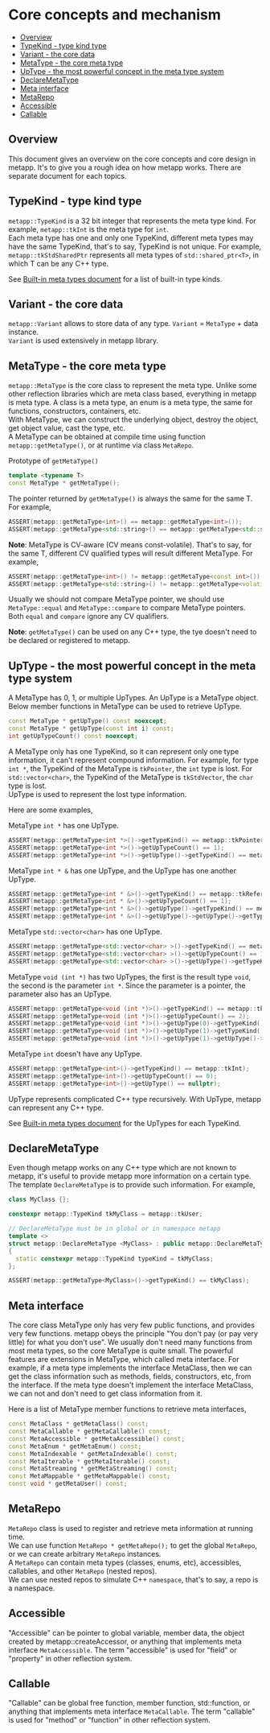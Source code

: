 [//]: # (Auto generated file, don't modify this file.)

# Core concepts and mechanism
<!--begintoc-->
* [Overview](#a2_1)
* [TypeKind - type kind type](#a2_2)
* [Variant - the core data](#a2_3)
* [MetaType - the core meta type](#a2_4)
* [UpType - the most powerful concept in the meta type system](#a2_5)
* [DeclareMetaType](#a2_6)
* [Meta interface](#a2_7)
* [MetaRepo](#a2_8)
* [Accessible](#a2_9)
* [Callable](#a2_10)
<!--endtoc-->

<a id="a2_1"></a>
## Overview

This document gives an overview on the core concepts and core design in metapp.
It's to give you a rough idea on how metapp works. There are separate document for each topics.  

<a id="a2_2"></a>
## TypeKind - type kind type

`metapp::TypeKind` is a 32 bit integer that represents the meta type kind.
For example, `metapp::tkInt` is the meta type for `int`.  
Each meta type has one and only one TypeKind, different meta types may have the same TypeKind,
that's to say, TypeKind is not unique. For example, `metapp::tkStdSharedPtr` represents all meta types of `std::shared_ptr<T>`,
in which T can be any C++ type.  

See [Built-in meta types document](metatypes/list_all.md) for a list of built-in type kinds.

<a id="a2_3"></a>
## Variant - the core data

`metapp::Variant` allows to store data of any type. `Variant` = `MetaType` + data instance.  
`Variant` is used extensively in metapp library.  

<a id="a2_4"></a>
## MetaType - the core meta type

`metapp::MetaType` is the core class to represent the meta type.
Unlike some other reflection libraries which are meta class based,
everything in metapp is meta type. A class is a meta type, an enum is a meta type, the same for functions,
constructors, containers, etc.  
With MetaType, we can construct the underlying object, destroy the object, get object value, cast the type, etc.  
A MetaType can be obtained at compile time using function `metapp::getMetaType()`, or at runtime via class `MetaRepo`.  

Prototype of `getMetaType()`  
```c++
template <typename T>
const MetaType * getMetaType();
```

The pointer returned by `getMetaType()` is always the same for the same T. For example,  

```c++
ASSERT(metapp::getMetaType<int>() == metapp::getMetaType<int>());
ASSERT(metapp::getMetaType<std::string>() == metapp::getMetaType<std::string>());
```

**Note**: MetaType is CV-aware (CV means const-volatile). That's to say, for the same T,
different CV qualified types will result different MetaType. For example,  

```c++
ASSERT(metapp::getMetaType<int>() != metapp::getMetaType<const int>());
ASSERT(metapp::getMetaType<std::string>() != metapp::getMetaType<volatile std::string>());
```

Usually we should not compare MetaType pointer, we should use `MetaType::equal` and  `MetaType::compare`
to compare MetaType pointers. Both `equal` and `compare` ignore any CV qualifiers.  

**Note**: `getMetaType()` can be used on any C++ type, the tye doesn't need to be declared or registered to metapp.  

<a id="a2_5"></a>
## UpType - the most powerful concept in the meta type system

A MetaType has 0, 1, or multiple UpTypes. An UpType is a MetaType object.  
Below member functions in MetaType can be used to retrieve UpType.  

```c++
const MetaType * getUpType() const noexcept;
const MetaType * getUpType(const int i) const;
int getUpTypeCount() const noexcept;
```

A MetaType only has one TypeKind, so it can represent only one type information, it can't represent compound information.
For example, for type `int *`, the TypeKind of the MetaType is `tkPointer`, the `int` type is lost. For `std::vector<char>`,
the TypeKind of the MetaType is `tkStdVector`, the `char` type is lost.  
UpType is used to represent the lost type information.  

Here are some examples,  

MetaType `int *` has one UpType. 

```c++
ASSERT(metapp::getMetaType<int *>()->getTypeKind() == metapp::tkPointer);
ASSERT(metapp::getMetaType<int *>()->getUpTypeCount() == 1);
ASSERT(metapp::getMetaType<int *>()->getUpType()->getTypeKind() == metapp::tkInt);
```

MetaType `int * &` has one UpType, and the UpType has one another UpType.    

```c++
ASSERT(metapp::getMetaType<int * &>()->getTypeKind() == metapp::tkReference);
ASSERT(metapp::getMetaType<int * &>()->getUpTypeCount() == 1);
ASSERT(metapp::getMetaType<int * &>()->getUpType()->getTypeKind() == metapp::tkPointer);
ASSERT(metapp::getMetaType<int * &>()->getUpType()->getUpType()->getTypeKind() == metapp::tkInt);
```

MetaType `std::vector<char>` has one UpType.    

```c++
ASSERT(metapp::getMetaType<std::vector<char> >()->getTypeKind() == metapp::tkStdVector);
ASSERT(metapp::getMetaType<std::vector<char> >()->getUpTypeCount() == 1);
ASSERT(metapp::getMetaType<std::vector<char> >()->getUpType()->getTypeKind() == metapp::tkChar);
```

MetaType `void (int *)` has two UpTypes, the first is the result type `void`, the second is the parameter `int *`.
Since the parameter is a pointer, the parameter also has an UpType.    

```c++
ASSERT(metapp::getMetaType<void (int *)>()->getTypeKind() == metapp::tkFunction);
ASSERT(metapp::getMetaType<void (int *)>()->getUpTypeCount() == 2);
ASSERT(metapp::getMetaType<void (int *)>()->getUpType(0)->getTypeKind() == metapp::tkVoid);
ASSERT(metapp::getMetaType<void (int *)>()->getUpType(1)->getTypeKind() == metapp::tkPointer);
ASSERT(metapp::getMetaType<void (int *)>()->getUpType(1)->getUpType()->getTypeKind() == metapp::tkInt);
```

MetaType `int` doesn't have any UpType.    

```c++
ASSERT(metapp::getMetaType<int>()->getTypeKind() == metapp::tkInt);
ASSERT(metapp::getMetaType<int>()->getUpTypeCount() == 0);
ASSERT(metapp::getMetaType<int>()->getUpType() == nullptr);
```

UpType represents complicated C++ type recursively. With UpType, metapp can represent any C++ type.

See [Built-in meta types document](built-in-meta-types.md) for the UpTypes for each TypeKind.

<a id="a2_6"></a>
## DeclareMetaType

Even though metapp works on any C++ type which are not known to metapp,
it's useful to provide metapp more information on a certain type.
The template `DeclareMetaType` is to provide such information. For example,  

```c++
class MyClass {};

constexpr metapp::TypeKind tkMyClass = metapp::tkUser;

// DeclareMetaType must be in global or in namespace metapp
template <>
struct metapp::DeclareMetaType <MyClass> : public metapp::DeclareMetaTypeBase <MyClass>
{
  static constexpr metapp::TypeKind typeKind = tkMyClass;
};
```

```c++
ASSERT(metapp::getMetaType<MyClass>()->getTypeKind() == tkMyClass);
```

<a id="a2_7"></a>
## Meta interface 

The core class MetaType only has very few public functions, and provides very few functions.
metapp obeys the principle "You don't pay (or pay very little) for what you don't use".
We usually don't need many functions from most meta types, so the core MetaType is quite small.
The powerful features are extensions in MetaType, which called meta interface.
For example, if a meta type implements the interface MetaClass, then we can get the class information such as methods,
fields, constructors, etc, from the interface. If the meta type doesn't implement the interface MetaClass,
we can not and don't need to get class information from it.  

Here is a list of MetaType member functions to retrieve meta interfaces,  
```c++
const MetaClass * getMetaClass() const;
const MetaCallable * getMetaCallable() const;
const MetaAccessible * getMetaAccessible() const;
const MetaEnum * getMetaEnum() const;
const MetaIndexable * getMetaIndexable() const;
const MetaIterable * getMetaIterable() const;
const MetaStreaming * getMetaStreaming() const;
const MetaMappable * getMetaMappable() const;
const void * getMetaUser() const;
```

<a id="a2_8"></a>
## MetaRepo

`MetaRepo` class is used to register and retrieve meta information at running time.  
We can use function `MetaRepo * getMetaRepo();` to get the global `MetaRepo`, or we can create arbitrary `MetaRepo` instances.  
A `MetaRepo` can contain meta types (classes, enums, etc), accessibles, callables, and other `MetaRepo` (nested repos).  
We can use nested repos to simulate C++ `namespace`, that's to say, a repo is a namespace.  

<a id="a2_9"></a>
## Accessible

"Accessible" can be pointer to global variable, member data, the object created by metapp::createAccessor,
or anything that implements meta interface `MetaAccessible`.
The term "accessible" is used for "field" or "property" in other reflection system.  

<a id="a2_10"></a>
## Callable

"Callable" can be global free function, member function, std::function, or anything that implements meta interface `MetaCallable`.
The term "callable" is used for "method" or "function" in other reflection system.
